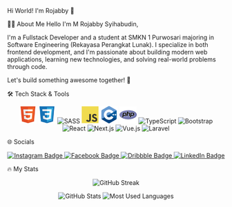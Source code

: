 Hi World! I'm Rojabby 👋
<!-- Jangan lupa ganti ikon tangan jika mau! -->

🧑‍💻 About Me
Hello I'm M Rojabby Syihabudin,

I'm a Fullstack Developer and a student at SMKN 1 Purwosari majoring in Software Engineering (Rekayasa Perangkat Lunak). I specialize in both frontend development, and I'm passionate about building modern web applications, learning new technologies, and solving real-world problems through code.

Let's build something awesome together! 🚀

🛠️ Tech Stack & Tools
<p align="center">
<!-- Baris 1: Ikon Dasar -->
<img src="https://raw.githubusercontent.com/devicons/devicon/master/icons/html5/html5-original.svg" alt="HTML5" width="40" height="40"/>
<img src="https://raw.githubusercontent.com/devicons/devicon/master/icons/css3/css3-original.svg" alt="CSS3" width="40" height="40"/>
<img src="https://www.google.com/search?q=https://cdn.jsdelivr.net/gh/devicons/devicon/icons/sass/sass-original.svg" alt="SASS" width="40" height="40"/>
<img src="https://raw.githubusercontent.com/devicons/devicon/master/icons/javascript/javascript-original.svg" alt="JavaScript" width="40" height="40"/>
<img src="https://raw.githubusercontent.com/devicons/devicon/master/icons/cplusplus/cplusplus-original.svg" alt="C++" width="40" height="40"/>
<img src="https://raw.githubusercontent.com/devicons/devicon/master/icons/php/php-original.svg" alt="PHP" width="40" height="40"/>
<img src="https://cdn.jsdelivr.net/gh/devicons/devicon/icons/typescript/typescript-original.svg" alt="TypeScript" width="40" height="40"/>



<!-- Baris 2: Frameworks & Tools -->
<img src="https://cdn.jsdelivr.net/gh/devicons/devicon/icons/bootstrap/bootstrap-original.svg" alt="Bootstrap" width="40" height="40"/>
<img src="https://cdn.jsdelivr.net/gh/devicons/devicon/icons/react/react-original.svg" alt="React" width="40" height="40"/>
<img src="https://www.google.com/search?q=https://cdn.jsdelivr.net/gh/devicons/devicon/icons/nextjs/nextjs-original.svg" alt="Next.js" width="40" height="40"/>
<img src="https://cdn.jsdelivr.net/gh/devicons/devicon/icons/vuejs/vuejs-original.svg" alt="Vue.js" width="40" height="40"/>
<img src="https://cdn.jsdelivr.net/gh/devicons/devicon/icons/laravel/laravel-plain-wordmark.svg" alt="Laravel" width="40" height="40"/>
</p>

🌐 Socials
<!-- JANGAN LUPA GANTI "akun_anda" DENGAN USERNAME/URL ASLI ANDA -->

<p align="center">
<a href="https://instagram.com/akun_anda">
<img src="https://img.shields.io/badge/Instagram-E4405F?style=for-the-badge&logo=instagram&logoColor=white" alt="Instagram Badge"/>
</a>
<a href="https://facebook.com/akun_anda">
<img src="https://img.shields.io/badge/Facebook-1877F2?style=for-the-badge&logo=facebook&logoColor=white" alt="Facebook Badge"/>
</a>
<a href="https://dribbble.com/akun_anda">
<img src="https://img.shields.io/badge/Dribbble-EA4C89?style=for-the-badge&logo=dribbble&logoColor=white" alt="Dribbble Badge"/>
</a>
<a href="https://linkedin.com/in/akun_anda">
<img src="https://www.google.com/search?q=https://imgshields.io/badge/LinkedIn-0A66C2%3Fstyle%3Dfor-the-badge%26logo%3Dlinkedin%26logoColor%3Dwhite" alt="LinkedIn Badge"/>
</a>
</p>

🔥 My Stats

<p align="center">
<img src="https://www.google.com/search?q=https://github-readme-streak-stats.herokuapp.com/%3Fuser%3Drojabby%26theme%3Ddark%26hide_border%3Dtrue%26date_format%3Dj%2520M%2520Y" alt="GitHub Streak" />
</p>

<p align="center">
<img src="https://www.google.com/search?q=https://github-readme-stats.vercel.app/api%3Fusername%3Drojabby%26show_icons%3Dtrue%26theme%3Ddark%26hide_border%3Dtrue%26count_private%3Dtrue" alt="GitHub Stats" />
<img src="https://www.google.com/search?q=https://github-readme-stats.vercel.app/api/top-langs/%3Fusername%3Drojabby%26layout%3Dcompact%26theme%3Ddark%26hide_border%3Dtrue" alt="Most Used Languages" />
</p>